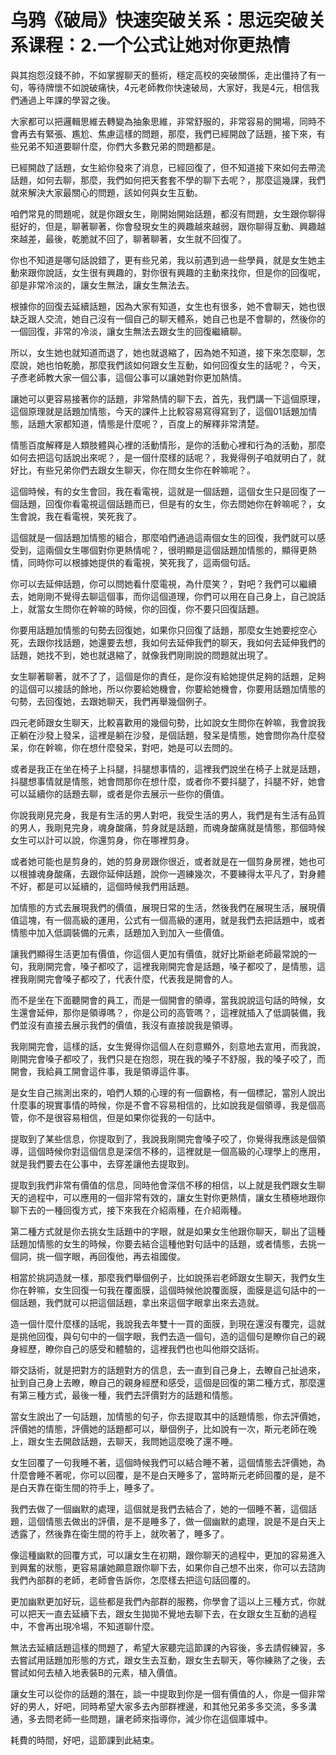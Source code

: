 # 乌鸦《破局》快速突破关系：思远突破关系课程：2.一个公式让她对你更热情

與其抱怨沒錢不帥，不如掌握聊天的藝術，穩定高校的突破關係，走出僵持了有一句，等待牌懷不如說破痛快，4元老師教你快速破局，大家好，我是4元，相信我們通過上年課的學習之後。

大家都可以把邏輯思維去轉變為抽象思維，非常舒服的，非常容易的開場，同時不會再去有緊張、尷尬、焦慮這樣的問題，那麼，我們已經開啟了話題，接下來，有些兄弟不知道要聊什麼，你們大多數兄弟的問題都是。

已經開啟了話題，女生給你發來了消息，已經回復了，但不知道接下來如何去帶流話題，如何去聊，那麼，我們如何把天套套不學的聊下去呢？，那麼這幾課，我們就來解決大家最關心的問題，該如何與女生互動。

咱們常見的問題呢，就是你跟女生，剛開始開始話題，都沒有問題，女生跟你聊得挺好的，但是，聊著聊著，你會發現女生的興趣越來越弱，跟你聊得互動、興趣越來越差，最後，乾脆就不回了，聊著聊著，女生就不回復了。

你也不知道是哪句話說錯了，更有些兄弟，我以前遇到過一些學員，就是女生她主動來跟你說話，女生很有興趣的，對你很有興趣的主動來找你，但是你的回復呢，卻是非常冷淡的，讓女生無法，讓女生無法去。

根據你的回復去延續話題，因為大家有知道，女生也有很多，她不會聊天，她也很缺乏跟人交流，她自己沒有一個自己的聊天體系，她自己也是不會聊的，然後你的一個回復，非常的冷淡，讓女生無法去跟女生的回復繼續聊。

所以，女生她也就知道而退了，她也就退縮了，因為她不知道，接下來怎麼聊，怎麼說，她也怕乾脆，那麼我們該如何跟女生互動，如何回復女生的話呢？，今天，子彥老師教大家一個公事，這個公事可以讓她對你更加熱情。

讓她可以更容易接著你的話題，非常熱情的聊下去，首先，我們講一下這個原理，這個原理就是話題加情態，今天的課件上比較容易寫得寫到了，這個01話題加情態，話題大家都知道，情態是什麼呢？，百度上的解釋非常清楚。

情態百度解釋是人類肢體與心裡的活動情形，是你的活動心裡和行為的活動，那麼如何去把這句話說出來呢？，是一個什麼樣的話呢？，我覺得例子咱就明白了，就好比，有些兄弟你們去跟女生聊天，你在問女生你在幹嘛呢？。

這個時候，有的女生會回，我在看電視，這就是一個話題，這個女生只是回復了一個話題，回復你看電視這個話題而已，但是有的女生，你去問她你在幹嘛呢？，女生會說，我在看電視，笑死我了。

這個就是一個話題加情態的組合，那麼咱們通過這兩個女生的回復，我們就可以感受到，這兩個女生哪個對你更熱情呢？，很明顯是這個話題加情態的，顯得更熱情，同時你可以根據她提供的看電視，笑死我了，這兩個句話。

你可以去延伸話題，你可以問她看什麼電視，為什麼笑？，對吧？我們可以繼續去，她剛剛不覺得去聊這個事，而你這個道理，你們可以用在自己身上，自己說話上，就當女生問你在幹嘛的時候，你的回復，你不要只回復話題。

你要用話題加情態的句勢去回復她，如果你只回復了話題，那麼女生她要挖空心死，去跟你找話題，她還要去想，我如何去延伸我們的聊天，我如何去延伸我們的話題，她找不到，她也就退縮了，就像我們剛剛說的問題就出現了。

女生聊著聊著，就不了了，這個是你的責任，是你沒有給她提供足夠的話題，足夠的這個可以接話的餘地，所以你要給她機會，你要給她機會，你要用話題加情態的句勢，去回復她，去跟她聊天，我們再舉幾個例子。

四元老師跟女生聊天，比較喜歡用的幾個句勢，比如說女生問你在幹嘛，我會說我正躺在沙發上發呆，這裡是躺在沙發，是個話題，發呆是情態，她會問你為什麼發呆，你在幹嘛，你在想什麼發呆，對吧，她是可以去問的。

或者是我正在坐在椅子上抖腿，抖腿想事情的，這裡我們說坐在椅子上就是話題，抖腿想事情就是情態，她會問那你在想什麼，或者你不要抖腿了，抖腿不好，她會可以延續你的話題去聊，或者是你去展示一些你的價值。

你說我剛見完身，我是有生活的男人對吧，我受生活的男人，我們是有生活有品質的男人，我剛見完身，魂身酸痛，剪身就是話題，而魂身酸痛就是情態，那個時候女生可以計可以說，你還剪身，你在哪裡剪身。

或者她可能也是剪身的，她的剪身房跟你很近，或者就是在一個剪身房裡，她也可以根據魂身酸痛，去跟你延伸話題，說你一週練幾次，不要練得太平凡了，對身體不好，都是可以延續的，這個時候我們用話題。

加情態的方式去展現我們的價值，展現日常的生活，然後我們在展現生活，展現價值這塊，有一個高級的運用，公式有一個高級的運用，就是我們去把話題中，或者情態中加入低調裝備的元素，話題加入到加入一些價值。

讓我們顯得生活更加有價值，你這個人更加有價值，就好比斯爺老師最常說的一句，我剛開完會，嗓子都咬了，這裡我剛開完會是話題，嗓子都咬了，是情態，這裡我剛開完會嗓子都咬了，代表什麼，代表我是開會的人。

而不是坐在下面聽開會的員工，而是一個開會的領導，當我說說這句話的時候，女生還會延伸，那你是領導嗎？，你是公司的高管嗎？，這裡就插入了低調裝備，我們並沒有直接去展示我們的價值，我沒有直接說我是領導。

我剛開完會，這樣的話，女生覺得你這個人在刻意顯外，刻意地去宣用，而我說，剛開完會嗓子都咬了，我們只是在抱怨，現在我的嗓子不舒服，我的嗓子咬了，而開會，我給員工開會這件事，我是領導這件事。

是女生自己揣測出來的，咱們人類的心理的有一個霸格，有一個標記，當別人說出什麼事的現實事情的時候，你是不會不容易相信的，比如說我是個領導，我是個高管，你不是很容易相信，但是如果你從我的一句話中。

提取到了某些信息，你提取到了，我說我剛開完會嗓子咬了，你覺得我應該是個領導，這個時候你對這個信息是深信不移的，這裡就是一個高級的心理學上的應用，就是我們要去在公事中，去穿差讓他去提取到。

提取到我們非常有價值的信息，同時他會深信不移的相信，以上就是我們跟女生聊天的過程中，可以應用的一個非常有效的，讓女生對你更熱情，讓女生積極地跟你聊下去的一種回復方式，接下來我在介紹兩種，在介紹兩種。

第二種方式就是你去挑女生話題中的字眼，就是如果女生他跟你聊天，聊出了這種話題加情態的女生的時候，你要去結合這種他對句話中的話題，或者情態，去挑一個詞，挑一個字眼，再回復他，再去祖國俊。

相當於挑詞造就一樣，那麼我們舉個例子，比如說孫岩老師跟女生聊天，我們女生你在幹嘛，女生回復一句我在覆面膜，這個時候他說覆面膜，面膜是這句話中的一個話題，我們就可以把這個話題，拿出來這個字眼拿出來去造就。

造一個什麼什麼樣的話呢，我說我去年雙十一買的面膜，到現在還沒有覆完，這就是挑他回復，與句句中的一個字眼，我們去造一個句，造的這個句是瞭你自己的親身經歷，瞭你自己的感受和體驗的，這裡我們也也叫他辯交話術。

辯交話術，就是把對方的話題對方的信息，去一直到自己身上，去瞭自己扯過來，扯到自己身上去瞭，瞭自己的親身經歷和感受，這個是回復的第二種方式，那麼還有第三種方式，最後一種，我們去評價對方的話題和情態。

當女生說出了一句話題，加情態的句子，你去提取其中的話題情態，你去評價她，評價她的情態，評價她的話題都可以，舉個例子，比如說有一次，斯元老師在晚上，跟女生去開啟話題，去聊天，我問她這麼晚了還不睡。

女生回覆了一句我睡不著，這個時候我們可以結合睡不著，這個情態去評價她，為什麼會睡不著呢，你可以回覆，是不是白天睡多了，當時斯元老師回覆的是，是不是白天靠在衛生間的符手上，睡多了。

我們去做了一個幽默的處理，這個就是我們去結合了，她的一個睡不著，這個話題，這個情態去做出的評價，是不是睡多了，做一個幽默的處理，說是不是白天上透露了，然後靠在衛生間的符手上，就吹著了，睡多了。

像這種幽默的回覆方式，可以讓女生在初期，跟你聊天的過程中，更加的容易進入到興奮的狀態，更容易讓她願意跟你聊下去，如果你自己想不出來，你可以去諮詢我們內部群的老師，老師會告訴你，怎麼樣去把這句話回覆的。

更加幽默更加好玩，這些都是我們內部群的服務，你學會了這以上三種方式，你就可以把天一直去延續下去，跟女生拋拋不覺地去聊下去，在女跟女生互動的過程中，不會再出現冷場，不知道聊什麼。

無法去延續話題這樣的問題了，希望大家聽完這節課的內容後，多去請假練習，多去嘗試用話題加形態的方式，跟女生去互動，跟女生去聊天，等你練熟了之後，去嘗試如何去植入地表裝B的元素，植入價值。

讓女生可以從你的話題的潛在，談一中提取到你是一個有價值的人，你是一個非常好的男人，好吧，同時希望大家多去內部群裡邊，和其他兄弟多多交流，多多溝通，多去問老師一些問題，讓老師來指導你，減少你在這個庫城中。

耗費的時間，好吧，這節課到此結束。